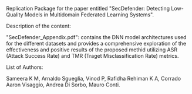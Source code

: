 Replication Package for the paper entitled "SecDefender: Detecting Low-Quality Models in Multidomain Federated Learning Systems".

Description of the content:

"SecDefender_Appendix.pdf": contains the DNN model architectures used for the different datasets and provides a comprehensive exploration of the effectiveness and positive results of the proposed methid utilizing ASR (Attack Success Rate) and TMR (Traget Misclassification Rate) metrics.

List of Authors:

Sameera K M, Arnaldo Sgueglia, Vinod P, Rafidha Rehiman K A, Corrado Aaron Visaggio, Andrea Di Sorbo, Mauro Conti.

